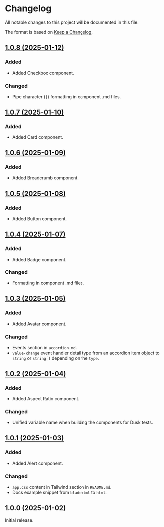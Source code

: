 # Changelog

All notable changes to this project will be documented in this file.

The format is based on [Keep a Changelog](https://keepachangelog.com/en/1.0.0/),

## [1.0.8 (2025-01-12)](https://github.com/BJNSTNKVC/laravel-shadcn-ui/compare/1.0.7...1.0.8)

### Added

- Added Checkbox component.

### Changed

- Pipe character (`|`) formatting in component .md files.

## [1.0.7 (2025-01-10)](https://github.com/BJNSTNKVC/laravel-shadcn-ui/compare/1.0.6...1.0.7)

### Added

- Added Card component.

## [1.0.6 (2025-01-09)](https://github.com/BJNSTNKVC/laravel-shadcn-ui/compare/1.0.5...1.0.6)

### Added

- Added Breadcrumb component.

## [1.0.5 (2025-01-08)](https://github.com/BJNSTNKVC/laravel-shadcn-ui/compare/1.0.4...1.0.5)

### Added

- Added Button component.

## [1.0.4 (2025-01-07)](https://github.com/BJNSTNKVC/laravel-shadcn-ui/compare/1.0.3...1.0.4)

### Added

- Added Badge component.

### Changed

- Formatting in component .md files.

## [1.0.3 (2025-01-05)](https://github.com/BJNSTNKVC/laravel-shadcn-ui/compare/1.0.2...1.0.3)

### Added

- Added Avatar component.

### Changed

- Events section in `accordion.md`.
- `value-change` event handler detail type from an accordion item object to `string` or `string[]` depending on the
  `type`.

## [1.0.2 (2025-01-04)](https://github.com/BJNSTNKVC/laravel-shadcn-ui/compare/1.0.1...1.0.2)

### Added

- Added Aspect Ratio component.

### Changed

- Unified variable name when building the components for Dusk tests.

## [1.0.1 (2025-01-03)](https://github.com/BJNSTNKVC/laravel-shadcn-ui/compare/1.0.0...1.0.1)

### Added

- Added Alert component.

### Changed

- `app.css` content in Tailwind section in `README.md`.
- Docs example snippet from `bladehtml` to `html`.

## 1.0.0 (2025-01-02)

Initial release.